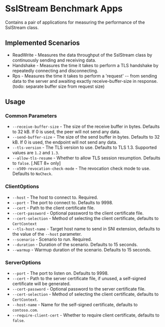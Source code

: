 # SslStream Benchmark Apps

Contains a pair of applications for measuring the performance of the SslStream class.

## Implemented Scenarios

- ReadWrite - Measures the data throughput of the SslStream class by continuously sending and receiving data.
- Handshake - Measures the time it takes to perform a TLS handshake by repeatedly connecting and disconnecting.
- Rps - Measures the time it takes to perform a 'request' -- from sending data to the server and awaiting exactly receive-buffer-size in response. (todo: separate buffer size from request size)

## Usage

### Common Parameters

- `--receive-buffer-size` - The size of the receive buffer in bytes. Defaults to 32 kB. If 0 is used, the peer will not send any data.
- `--send-buffer-size` - The size of the send buffer in bytes. Defaults to 32 kB. If 0 is used, the endpoint will not send any data.
- `--tls-version` - The TLS version to use. Defaults to TLS 1.3. Supported values are `1.2` and `1.3`.
- `--allow-tls-resume` - Whether to allow TLS session resumption. Defaults to `false`. [.NET 8+ only]
- `--x509-revocation-check-mode` - The revocation check mode to use. Defaults to `NoCheck`.

### ClientOptions

- `--host` - The host to connect to. Required.
- `--port` - The port to connect to. Defaults to 9998.
- `--cert` - Path to the client certificate file.
- `--cert-password` - Optional password to the client certificate file.
- `--cert-selection` - Method of selecting the client certificate, defaults to `CertContext`
- `--tls-host-name` - Target host name to send in SNI extension, defaults to the value of the `--host` parameter.
- `--scenario` - Scenario to run. Required.
- `--duration` - Duration of the scenario. Defaults to 15 seconds.
- `--warmup` - Warmup duration of the scenario. Defaults to 15 seconds.

### ServerOptions

- `--port` - The port to listen on. Defaults to 9998.
- `--cert` - Path to the server certificate file, if unused, a self-signed certificate will be generated.
- `--cert-password` - Optional password to the server certificate file.
- `--cert-selection` - Method of selecting the client certificate, defaults to `CertContext`.
- `--host-name` - Name for the self-signed certificate, defaults to `contoso.com`.
- `--require-client-cert` - Whether to require client certificate, defaults to `false`.
